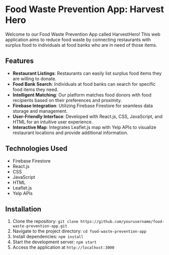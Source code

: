 # Food Waste Prevention App: Harvest Hero

Welcome to our Food Waste Prevention App called HarvestHero! This web application aims to reduce food waste by connecting restaurants with surplus food to individuals at food banks who are in need of those items.

## Features

- **Restaurant Listings**: Restaurants can easily list surplus food items they are willing to donate.
- **Food Bank Search**: Individuals at food banks can search for specific food items they need.
- **Intelligent Matching**: Our platform matches food donors with food recipients based on their preferences and proximity.
- **Firebase Integration**: Utilizing Firebase Firestore for seamless data storage and management. 
- **User-Friendly Interface**: Developed with React.js, CSS, JavaScript, and HTML for an intuitive user experience.
- **Interactive Map**: Integrates Leaflet.js map with Yelp APIs to visualize restaurant locations and provide additional information.

## Technologies Used

- Firebase Firestore
- React.js
- CSS
- JavaScript
- HTML
- Leaflet.js
- Yelp APIs

## Installation

1. Clone the repository: `git clone https://github.com/yourusername/food-waste-prevention-app.git`
2. Navigate to the project directory: `cd food-waste-prevention-app`
3. Install dependencies: `npm install`
4. Start the development server: `npm start`
5. Access the application at `http://localhost:3000`

